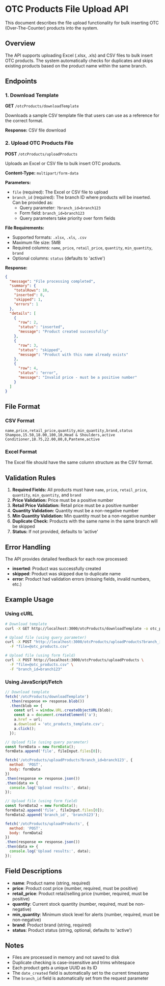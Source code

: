 # OTC Products File Upload API

This document describes the file upload functionality for bulk inserting OTC (Over-The-Counter) products into the system.

## Overview

The API supports uploading Excel (.xlsx, .xls) and CSV files to bulk insert OTC products. The system automatically checks for duplicates and skips existing products based on the product name within the same branch.

## Endpoints

### 1. Download Template
**GET** `/otcProducts/downloadTemplate`

Downloads a sample CSV template file that users can use as a reference for the correct format.

**Response:** CSV file download

### 2. Upload OTC Products File
**POST** `/otcProducts/uploadProducts`

Uploads an Excel or CSV file to bulk insert OTC products.

**Content-Type:** `multipart/form-data`

**Parameters:**
- `file` (required): The Excel or CSV file to upload
- `branch_id` (required): The branch ID where products will be inserted. Can be provided as:
  - Query parameter: `?branch_id=branch123`
  - Form field: `branch_id=branch123`
  - Query parameters take priority over form fields

**File Requirements:**
- Supported formats: `.xlsx`, `.xls`, `.csv`
- Maximum file size: 5MB
- Required columns: `name`, `price`, `retail_price`, `quantity`, `min_quantity`, `brand`
- Optional columns: `status` (defaults to 'active')

**Response:**
```json
{
  "message": "File processing completed",
  "summary": {
    "totalRows": 10,
    "inserted": 8,
    "skipped": 1,
    "errors": 1
  },
  "details": [
    {
      "row": 2,
      "status": "inserted",
      "message": "Product created successfully"
    },
    {
      "row": 3,
      "status": "skipped",
      "message": "Product with this name already exists"
    },
    {
      "row": 4,
      "status": "error",
      "message": "Invalid price - must be a positive number"
    }
  ]
}
```

## File Format

### CSV Format
```csv
name,price,retail_price,quantity,min_quantity,brand,status
Shampoo,15.50,18.00,100,10,Head & Shoulders,active
Conditioner,18.75,22.00,80,8,Pantene,active
```

### Excel Format
The Excel file should have the same column structure as the CSV format.

## Validation Rules

1. **Required Fields:** All products must have `name`, `price`, `retail_price`, `quantity`, `min_quantity`, and `brand`
2. **Price Validation:** Price must be a positive number
3. **Retail Price Validation:** Retail price must be a positive number
4. **Quantity Validation:** Quantity must be a non-negative number
5. **Min Quantity Validation:** Min quantity must be a non-negative number
6. **Duplicate Check:** Products with the same name in the same branch will be skipped
7. **Status:** If not provided, defaults to 'active'

## Error Handling

The API provides detailed feedback for each row processed:

- **inserted**: Product was successfully created
- **skipped**: Product was skipped due to duplicate name
- **error**: Product had validation errors (missing fields, invalid numbers, etc.)

## Example Usage

### Using cURL
```bash
# Download template
curl -X GET http://localhost:3000/otcProducts/downloadTemplate -o otc_products_template.csv

# Upload file (using query parameter)
curl -X POST "http://localhost:3000/otcProducts/uploadProducts?branch_id=branch123" \
  -F "file=@otc_products.csv"

# Upload file (using form field)
curl -X POST http://localhost:3000/otcProducts/uploadProducts \
  -F "file=@otc_products.csv" \
  -F "branch_id=branch123"
```

### Using JavaScript/Fetch
```javascript
// Download template
fetch('/otcProducts/downloadTemplate')
  .then(response => response.blob())
  .then(blob => {
    const url = window.URL.createObjectURL(blob);
    const a = document.createElement('a');
    a.href = url;
    a.download = 'otc_products_template.csv';
    a.click();
  });

// Upload file (using query parameter)
const formData = new FormData();
formData.append('file', fileInput.files[0]);

fetch('/otcProducts/uploadProducts?branch_id=branch123', {
  method: 'POST',
  body: formData
})
.then(response => response.json())
.then(data => {
  console.log('Upload results:', data);
});

// Upload file (using form field)
const formData2 = new FormData();
formData2.append('file', fileInput.files[0]);
formData2.append('branch_id', 'branch123');

fetch('/otcProducts/uploadProducts', {
  method: 'POST',
  body: formData2
})
.then(response => response.json())
.then(data => {
  console.log('Upload results:', data);
});
```

## Field Descriptions

- **name**: Product name (string, required)
- **price**: Product cost price (number, required, must be positive)
- **retail_price**: Product retail/selling price (number, required, must be positive)
- **quantity**: Current stock quantity (number, required, must be non-negative)
- **min_quantity**: Minimum stock level for alerts (number, required, must be non-negative)
- **brand**: Product brand (string, required)
- **status**: Product status (string, optional, defaults to 'active')

## Notes

- Files are processed in memory and not saved to disk
- Duplicate checking is case-insensitive and trims whitespace
- Each product gets a unique UUID as its ID
- The `date_created` field is automatically set to the current timestamp
- The `branch_id` field is automatically set from the request parameter 